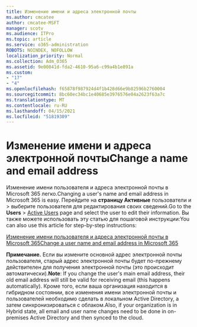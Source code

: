 ```yaml
---
title: Изменение имени и адреса электронной почты
ms.author: cmcatee
author: cmcatee-MSFT
manager: scotv
ms.audience: ITPro
ms.topic: article
ms.service: o365-administration
ROBOTS: NOINDEX, NOFOLLOW
localization_priority: Normal
ms.collection: Adm_O365
ms.assetid: 9e00841d-fda2-4610-95a6-c99a4b1e891a
ms.custom:
- "17"
- "4"
ms.openlocfilehash: f65878f987924d4f1b428d66e9b82596b2760004
ms.sourcegitcommit: 8bc60ec34bc1e40685e3976576e04a2623f63a7c
ms.translationtype: MT
ms.contentlocale: ru-RU
ms.lasthandoff: 04/15/2021
ms.locfileid: "51819309"
---
```

# <a name="change-a-name-and-email-address"></a><span data-ttu-id="ce069-102">Изменение имени и адреса электронной почты</span><span class="sxs-lookup"><span data-stu-id="ce069-102">Change a name and email address</span></span>

<span data-ttu-id="ce069-103">Изменение имени пользователя и адреса электронной почты в Microsoft 365 легко.</span><span class="sxs-lookup"><span data-stu-id="ce069-103">Changing a user's name and email address in Microsoft 365 is easy.</span></span> <span data-ttu-id="ce069-104">Перейдите на **страницу Активные** пользователи и \> [](https://go.microsoft.com/fwlink/p/?linkid=834822) выберите пользователя для редактирования своих сведений.</span><span class="sxs-lookup"><span data-stu-id="ce069-104">Go to the **Users** \> [Active Users](https://go.microsoft.com/fwlink/p/?linkid=834822) page and select the user to edit their information.</span></span> <span data-ttu-id="ce069-105">Вы также можете использовать эту статью для пошаговой инструкции:</span><span class="sxs-lookup"><span data-stu-id="ce069-105">You can also use this article for step-by-step instructions:</span></span>
  
[<span data-ttu-id="ce069-106">Изменение имени пользователя и адреса электронной почты в Microsoft 365</span><span class="sxs-lookup"><span data-stu-id="ce069-106">Change a user name and email address in Microsoft 365</span></span>](https://docs.microsoft.com/microsoft-365/admin/add-users/change-a-user-name-and-email-address)
  
 <span data-ttu-id="ce069-107">**Примечание.** Если вы измените основной адрес электронной почты пользователя, старый адрес электронной почты будет по-прежнему действителен для получения электронной почты (это происходит автоматически).</span><span class="sxs-lookup"><span data-stu-id="ce069-107">**Note**: If you change the user's main email address, their old email address will still be valid for receiving email (this happens automatically).</span></span> <span data-ttu-id="ce069-108">Кроме того, если ваша организация находится в гибридном состоянии, все изменения имени электронной почты и пользователей необходимо сделать в локальном Active Directory, а затем синхронизироваться с облаком.</span><span class="sxs-lookup"><span data-stu-id="ce069-108">Also, if your organization is in Hybrid state, all email and user name changes need to be done in on-premises Active Directory and then synced to the cloud.</span></span>